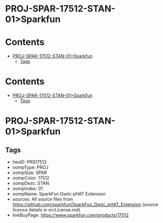 
PROJ-SPAR-17512-STAN-01>Sparkfun
================================

Contents
========

* [PROJ-SPAR-17512-STAN-01>Sparkfun](#proj-spar-17512-stan-01sparkfun)
	* [Tags](#tags)

Contents
========

* [PROJ-SPAR-17512-STAN-01>Sparkfun](#proj-spar-17512-stan-01sparkfun)
	* [Tags](#tags)

# PROJ-SPAR-17512-STAN-01>Sparkfun

## Tags

- hexID: PRS17512
- oompType: PROJ
- oompSize: SPAR
- oompColor: 17512
- oompDesc: STAN
- oompIndex: 01
- oompName: SparkFun Qwiic pHAT Extension
- sources: All source files from https://github.com/sparkfun/SparkFun_Qwiic_pHAT_Extension (source licence details in srcLicense.md)
- linkBuyPage: https://www.sparkfun.com/products/17512

